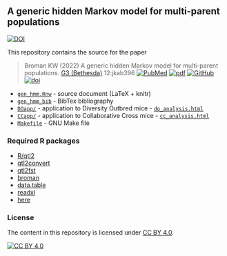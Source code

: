 ## A generic hidden Markov model for multi-parent populations

[![DOI](https://zenodo.org/badge/380058622.svg)](https://zenodo.org/badge/latestdoi/380058622)

This repository contains the source for the paper

> Broman KW (2022) A generic hidden Markov model
> for multi-parent populations. [G3
> (Bethesda)](https://academic.oup.com/g3journal) 12:jkab396
> [![PubMed](https://kbroman.org/icons16/pubmed-icon.png)](https://pubmed.ncbi.nlm.nih.gov/34791211/)
> [![pdf](https://kbroman.org/icons16/pdf-icon.png)](https://academic.oup.com/g3journal/article-pdf/12/2/jkab396/42382435/jkab396.pdf)
> [![GitHub](https://kbroman.org/icons16/github-icon.png)](https://github.com/kbroman/Paper_GenericHMM)
> [![doi](https://kbroman.org/icons16/doi-icon.png)](https://doi.org/10.1093/g3journal/jkab396)

- [`gen_hmm.Rnw`](gen_hmm.Rnw) - source document (LaTeX + knitr)
- [`gen_hmm_bib`](gen_hmm.bib) - BibTex bibliography
- [`DOapp/`](DOapp) - application to Diversity Outbred mice - [`do_analysis.html`](https://kbroman.org/Paper_GenericHMM/DOapp/do_analysis.html)
- [`CCapp/`](CCapp) - application to Collaborative Cross mice - [`cc_analysis.html`](https://kbroman.org/Paper_GenericHMM/CCapp/cc_analysis.html)
- [`Makefile`](Makefile) - GNU Make file

### Required R packages

- [R/qtl2](https://kbroman.org/qtl2)
- [qtl2convert](https://github.com/kbroman/qtl2convert)
- [qtl2fst](https:/github.com/kbroman/qtl2fst)
- [broman](https://github.com/kbroman/broman)
- [data.table](https://rdatatable.gitlab.io/data.table/)
- [readxl](https://readxl.tidyverse.org)
- [here](https://here.r-lib.org)

### License

The content in this repository is licensed under
[CC BY 4.0](https://creativecommons.org/licenses/by/4.0/).

[![CC BY 4.0](https://licensebuttons.net/l/by/4.0/88x31.png)](https://creativecommons.org/licenses/by/4.0/)
